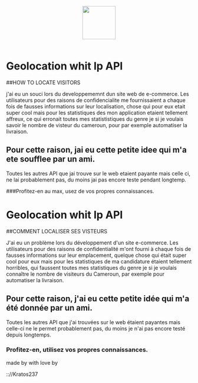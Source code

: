 


<center><img src="https://github.com/Kratos237/Geo-Localisation-Ip-API/blob/master/ipIcon.png" style="width:90px; height:90px;"></center><br>

# Geolocation whit Ip API

##HOW TO LOCATE VISITORS


j'ai eu un souci lors du developpememnt dun site web de e-commerce. Les utilisateurs pour des raisons de confidencialite me fournissaient a chaque fois de fausses informations sur leur localisation, chose qui pour eux etait super cool mais pour les statistiques des mon application etaient tellement affreux, ce qui erronait toutes mes statististiques du genre je si je voulais savoir le nombre de visteur du cameroun, pour par exemple automatiser la livraison. 

## Pour cette raison, jai eu cette petite idee qui m'a ete soufflee par un ami.
Toutes les autres API que jai trouve sur le web etaient payante mais celle ci, ne lai probablement pas, du moins jai pas encore teste pendant longtemp.

###Profitez-en au max, usez de vos propres connaissances.

# Geolocation whit Ip API

##COMMENT LOCALISER SES VISTEURS

J'ai eu un problème lors du développement d'un site e-commerce. Les utilisateurs pour des raisons de confidentialité m'ont fourni à chaque fois de fausses informations sur leur emplacement, quelque chose qui était super cool pour eux mais pour les statistiques de ma candidature étaient tellement horribles, qui faussent toutes mes statistiques du genre je si je voulais connaître le nombre de visiteurs du Cameroun, par exemple pour automatiser la livraison.

## Pour cette raison, j'ai eu cette petite idée qui m'a été donnée par un ami.
Toutes les autres API que j'ai trouvées sur le web étaient payantes mais celle-ci ne le permet probablement pas, du moins je n'ai pas encore testé depuis longtemps.

### Profitez-en, utilisez vos propres connaissances.


made by with love by

  :://Kratos237 

